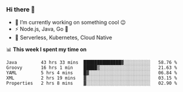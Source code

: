 ### Hi there 👋

<!--
**nodejh/nodejh** is a ✨ _special_ ✨ repository because its `README.md` (this file) appears on your GitHub profile.

Here are some ideas to get you started:

- 🔭 I’m currently working on ...
- 🌱 I’m currently learning ...
- 👯 I’m looking to collaborate on ...
- 🤔 I’m looking for help with ...
- 💬 Ask me about ...
- 📫 How to reach me: ...
- 😄 Pronouns: ...
- ⚡ Fun fact: ...
-->

- 🔭 I’m currently working on something cool :wink:
- ⚡ Node.js, Java, Go :thought_balloon:
- 🤖 Serverless, Kubernetes, Cloud Native

📊 **This week I spent my time on**

<!--START_SECTION:waka-->
```text
Java         43 hrs 33 mins  ██████████████▓░░░░░░░░░░   58.76 % 
Groovy       16 hrs 1 min    █████▒░░░░░░░░░░░░░░░░░░░   21.63 % 
YAML         5 hrs 4 mins    █▓░░░░░░░░░░░░░░░░░░░░░░░   06.84 % 
XML          2 hrs 19 mins   ▓░░░░░░░░░░░░░░░░░░░░░░░░   03.15 % 
Properties   2 hrs 8 mins    ▓░░░░░░░░░░░░░░░░░░░░░░░░   02.90 % 
```
<!--END_SECTION:waka-->


<!--
:traffic_light: **Visitors**

![visitors](https://visitor-badge.glitch.me/badge?page_id=nodejh.nodejh)
-->
